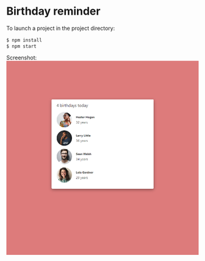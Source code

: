 # Birthday reminder

To launch a project in the project directory:

```
$ npm install
$ npm start
```

Screenshot:
![screenshot](../_resources/01-birthday-reminder.png)